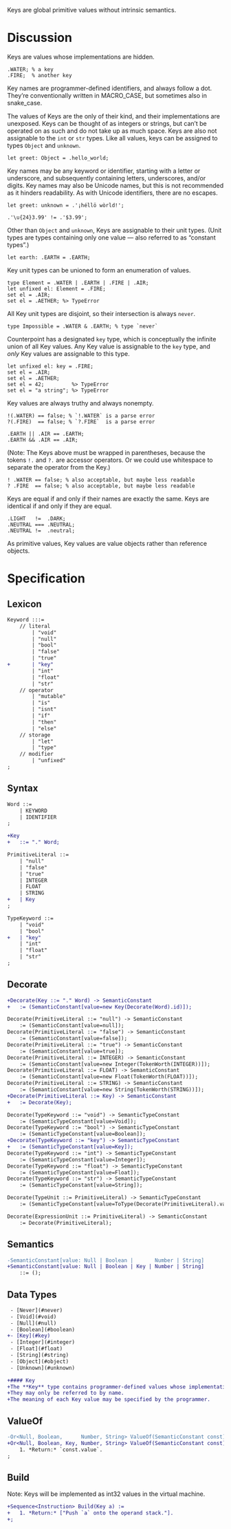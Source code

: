Keys are global primitive values without intrinsic semantics.

# Discussion
Keys are values whose implementations are hidden.
```cp
.WATER; % a key
.FIRE;  % another key
```
Key names are programmer-defined identifiers, and always follow a dot. They’re conventionally written in MACRO_CASE, but sometimes also in snake_case.

The values of Keys are the only of their kind, and their implementations are unexposed. Keys can be thought of as integers or strings, but can’t be operated on as such and do not take up as much space. Keys are also not assignable to the `int` or `str` types. Like all values, keys can be assigned to types `Object` and `unknown`.
```cp
let greet: Object = .hello_world;
```

Key names may be any keyword or identifier, starting with a letter or underscore, and subsequently containing letters, underscores, and/or digits. Key names may also be Unicode names, but this is not recommended as it hinders readability. As with Unicode identifiers, there are no escapes.
```cp
let greet: unknown = .'¡héllö wòrld!';

.'\u{24}3.99' != .'$3.99';
```

Other than `Object` and `unknown`, Keys are assignable to their unit types. (Unit types are types containing only one value — also referred to as “constant types”.)
```cp
let earth: .EARTH = .EARTH;
```

Key unit types can be unioned to form an enumeration of values.
```cp
type Element = .WATER | .EARTH | .FIRE | .AIR;
let unfixed el: Element = .FIRE;
set el = .AIR;
set el = .AETHER; %> TypeError
```
All Key unit types are disjoint, so their intersection is always `never`.
```cp
type Impossible = .WATER & .EARTH; % type `never`
```

Counterpoint has a designated `key` type, which is conceptually the infinite union of all Key values. Any Key value is assignable to the `key` type, and *only* Key values are assignable to this type.
```cp
let unfixed el: key = .FIRE;
set el = .AIR;
set el = .AETHER;
set el = 42;         %> TypeError
set el = "a string"; %> TypeError
```

Key values are always truthy and always nonempty.
```cp
!(.WATER) == false; % `!.WATER` is a parse error
?(.FIRE)  == false; % `?.FIRE`  is a parse error

.EARTH || .AIR == .EARTH;
.EARTH && .AIR == .AIR;
```
(Note: The Keys above must be wrapped in parentheses, because the tokens `!.` and `?.` are accessor operators. Or we could use whitespace to separate the operator from the Key.)
```cp
! .WATER == false; % also acceptable, but maybe less readable
? .FIRE  == false; % also acceptable, but maybe less readable
```

Keys are equal if and only if their names are exactly the same. Keys are identical if and only if they are equal.
```cp
.LIGHT   !=  .DARK;
.NEUTRAL === .NEUTRAL;
.NEUTRAL !=  .neutral;
```

As primitive values, Key values are value objects rather than reference objects.

# Specification

## Lexicon
```diff
Keyword :::=
	// literal
		| "void"
		| "null"
		| "bool"
		| "false"
		| "true"
+		| "key"
		| "int"
		| "float"
		| "str"
	// operator
		| "mutable"
		| "is"
		| "isnt"
		| "if"
		| "then"
		| "else"
	// storage
		| "let"
		| "type"
	// modifier
		| "unfixed"
;
```

## Syntax
```diff
Word ::=
	| KEYWORD
	| IDENTIFIER
;

+Key
+	::= "." Word;

PrimitiveLiteral ::=
	| "null"
	| "false"
	| "true"
	| INTEGER
	| FLOAT
	| STRING
+	| Key
;

TypeKeyword ::=
	| "void"
	| "bool"
+	| "key"
	| "int"
	| "float"
	| "str"
;
```

## Decorate
```diff
+Decorate(Key ::= "." Word) -> SemanticConstant
+	:= (SemanticConstant[value=new Key(Decorate(Word).id)]);

Decorate(PrimitiveLiteral ::= "null") -> SemanticConstant
	:= (SemanticConstant[value=null]);
Decorate(PrimitiveLiteral ::= "false") -> SemanticConstant
	:= (SemanticConstant[value=false]);
Decorate(PrimitiveLiteral ::= "true") -> SemanticConstant
	:= (SemanticConstant[value=true]);
Decorate(PrimitiveLiteral ::= INTEGER) -> SemanticConstant
	:= (SemanticConstant[value=new Integer(TokenWorth(INTEGER))]);
Decorate(PrimitiveLiteral ::= FLOAT) -> SemanticConstant
	:= (SemanticConstant[value=new Float(TokenWorth(FLOAT))]);
Decorate(PrimitiveLiteral ::= STRING) -> SemanticConstant
	:= (SemanticConstant[value=new String(TokenWorth(STRING))]);
+Decorate(PrimitiveLiteral ::= Key) -> SemanticConstant
+	:= Decorate(Key);

Decorate(TypeKeyword ::= "void") -> SemanticTypeConstant
	:= (SemanticTypeConstant[value=Void]);
Decorate(TypeKeyword ::= "bool") -> SemanticTypeConstant
	:= (SemanticTypeConstant[value=Boolean]);
+Decorate(TypeKeyword ::= "key") -> SemanticTypeConstant
+	:= (SemanticTypeConstant[value=Key]);
Decorate(TypeKeyword ::= "int") -> SemanticTypeConstant
	:= (SemanticTypeConstant[value=Integer]);
Decorate(TypeKeyword ::= "float") -> SemanticTypeConstant
	:= (SemanticTypeConstant[value=Float]);
Decorate(TypeKeyword ::= "str") -> SemanticTypeConstant
	:= (SemanticTypeConstant[value=String]);

Decorate(TypeUnit ::= PrimitiveLiteral) -> SemanticTypeConstant
	:= (SemanticTypeConstant[value=ToType(Decorate(PrimitiveLiteral).value)]);

Decorate(ExpressionUnit ::= PrimitiveLiteral) -> SemanticConstant
	:= Decorate(PrimitiveLiteral);
```

## Semantics
```diff
-SemanticConstant[value: Null | Boolean |       Number | String]
+SemanticConstant[value: Null | Boolean | Key | Number | String]
	::= ();
```

## Data Types
```diff
 - [Never](#never)
 - [Void](#void)
 - [Null](#null)
 - [Boolean](#boolean)
+- [Key](#key)
 - [Integer](#integer)
 - [Float](#float)
 - [String](#string)
 - [Object](#object)
 - [Unknown](#unknown)

+#### Key
+The **Key** type contains programmer-defined values whose implementations are hidden.
+They may only be referred to by name.
+The meaning of each Key value may be specified by the programmer.
```

## ValueOf
```diff
-Or<Null, Boolean,      Number, String> ValueOf(SemanticConstant const) :=
+Or<Null, Boolean, Key, Number, String> ValueOf(SemanticConstant const) :=
	1. *Return:* `const.value`.
;
```

## Build
Note: Keys will be implemented as int32 values in the virtual machine.
```diff
+Sequence<Instruction> Build(Key a) :=
+	1. *Return:* ["Push `a` onto the operand stack."].
+;
```
